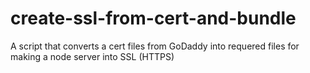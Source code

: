 # create-ssl-from-cert-and-bundle
A script that converts a cert files from GoDaddy into requered files for making a node server into SSL (HTTPS)
